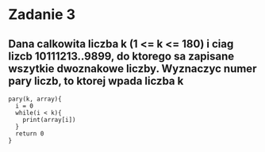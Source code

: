 # Zadanie 3

## Dana calkowita liczba k (1 <= k <= 180) i ciag lizcb 10111213..9899, do ktorego sa zapisane wszytkie dwoznakowe liczby. Wyznaczyc numer pary liczb, to ktorej wpada liczba k

```
pary(k, array){
  i = 0
  while(i < k){
    print(array[i])
  }
  return 0
}
```
